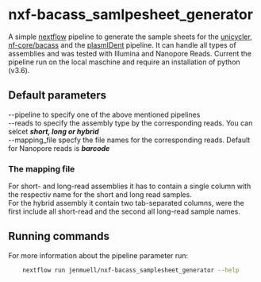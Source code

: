 # nxf-bacass_samlpesheet_generator

A simple [nextflow](https://www.nextflow.io/) pipeline to generate the sample sheets for the [unicycler](https://github.com/rrwick/Unicycler), [nf-core/bacass](https://nf-co.re/bacass/2.0.0/parameters) and the [plasmIDent](https://github.com/imgag/plasmIDent) pipeline.
It can handle all types of assemblies and was tested with Illumina and Nanopore Reads.
Current the pipeline run on the local maschine and require an installation of python (v3.6). 

## Default parameters
--pipeline          to specify one of the above mentioned pipelines <br>
--reads             to specify the assembly type by the corresponding reads. You can selcet ***short, long or hybrid*** <br>
--mapping_file      specfy the file names for the corresponding reads. Default for Nanopore reads is ***barcode***

### The mapping file
For short- and long-read assemblies it has to contain a single column with the respectiv name for the short and long read samples. <br>
For the hybrid assembly it contain two tab-separated columns, were the first include all short-read and the second all long-read sample names.

## Running commands
For more information about the pipeline parameter run:
```bash
    nextflow run jenmuell/nxf-bacass_samplesheet_generator --help
```
